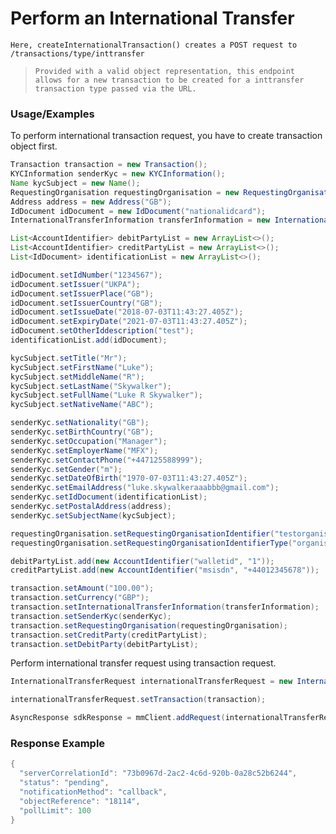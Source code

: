 # Perform an International Transfer

`Here, createInternationalTransaction() creates a POST request to /transactions/type/inttransfer`

> `Provided with a valid object representation, this endpoint allows for a new transaction to be created for a inttransfer transaction type passed via the URL.`

### Usage/Examples

To perform international transaction request, you have to create transaction object first.

```java
Transaction transaction = new Transaction();
KYCInformation senderKyc = new KYCInformation();
Name kycSubject = new Name();
RequestingOrganisation requestingOrganisation = new RequestingOrganisation();
Address address = new Address("GB");
IdDocument idDocument = new IdDocument("nationalidcard");
InternationalTransferInformation transferInformation = new InternationalTransferInformation("GB");

List<AccountIdentifier> debitPartyList = new ArrayList<>();
List<AccountIdentifier> creditPartyList = new ArrayList<>();
List<IdDocument> identificationList = new ArrayList<>();

idDocument.setIdNumber("1234567");
idDocument.setIssuer("UKPA");
idDocument.setIssuerPlace("GB");
idDocument.setIssuerCountry("GB");
idDocument.setIssueDate("2018-07-03T11:43:27.405Z");
idDocument.setExpiryDate("2021-07-03T11:43:27.405Z");
idDocument.setOtherIddescription("test");
identificationList.add(idDocument);

kycSubject.setTitle("Mr");
kycSubject.setFirstName("Luke");
kycSubject.setMiddleName("R");
kycSubject.setLastName("Skywalker");
kycSubject.setFullName("Luke R Skywalker");
kycSubject.setNativeName("ABC");

senderKyc.setNationality("GB");
senderKyc.setBirthCountry("GB");
senderKyc.setOccupation("Manager");
senderKyc.setEmployerName("MFX");
senderKyc.setContactPhone("+447125588999");
senderKyc.setGender("m");
senderKyc.setDateOfBirth("1970-07-03T11:43:27.405Z");
senderKyc.setEmailAddress("luke.skywalkeraaabbb@gmail.com");
senderKyc.setIdDocument(identificationList);
senderKyc.setPostalAddress(address);
senderKyc.setSubjectName(kycSubject);

requestingOrganisation.setRequestingOrganisationIdentifier("testorganisation");
requestingOrganisation.setRequestingOrganisationIdentifierType("organisationid");

debitPartyList.add(new AccountIdentifier("walletid", "1"));
creditPartyList.add(new AccountIdentifier("msisdn", "+44012345678"));

transaction.setAmount("100.00");
transaction.setCurrency("GBP");
transaction.setInternationalTransferInformation(transferInformation);
transaction.setSenderKyc(senderKyc);
transaction.setRequestingOrganisation(requestingOrganisation);
transaction.setCreditParty(creditPartyList);
transaction.setDebitParty(debitPartyList);
``` 

Perform international transfer request using transaction request.

```java
InternationalTransferRequest internationalTransferRequest = new InternationalTransferRequest();

internationalTransferRequest.setTransaction(transaction);

AsyncResponse sdkResponse = mmClient.addRequest(internationalTransferRequest).addCallBack("<Place you callback URL>").createInternationalTransaction();
```

### Response Example

```java
{
  "serverCorrelationId": "73b0967d-2ac2-4c6d-920b-0a28c52b6244",
  "status": "pending",
  "notificationMethod": "callback",
  "objectReference": "18114",
  "pollLimit": 100
}
```